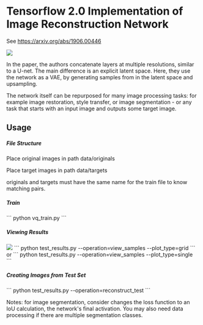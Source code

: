 # Tensorflow 2.0 Implementation of Image Reconstruction Network

See https://arxiv.org/abs/1906.00446

<img src='https://user-images.githubusercontent.com/48815706/83919525-9dbe0900-a72f-11ea-8c71-0c6ad014cdf9.png'>

<p>In the paper, the authors concatenate layers at multiple resolutions, similar to a U-net. The main difference is an explicit latent space. Here, they use the network as a VAE, by generating samples from in the latent space and upsampling.
  </p>
<p>The network itself can be repurposed for many image processing tasks: for example image restoration, style transfer, or image segmentation - or any task that starts with an input image and outputs some target image.</p>
<h2>Usage</h2>
<h5>File Structure</h5>
<p>Place original images in path data/originals</p>
<p>Place target images in path data/targets</p>
<p>originals and targets must have the same name for the train file to know matching pairs.</p>
<h5>Train</h5>
```
python vq_train.py
```
<h5>Viewing Results</h5>
<img src='https://user-images.githubusercontent.com/48815706/83919539-a57dad80-a72f-11ea-9ee9-c771d94362bf.png'>
```
python test_results.py --operation=view_samples --plot_type=grid
```
or
```
python test_results.py --operation=view_samples --plot_type=single
```
<h5>Creating Images from Test Set</h5>
```
python test_results.py --operation=reconstruct_test
```
<p>Notes: for image segmentation, consider changes the loss function to an IoU calculation, the network's final activation. You may also need data processing if there are multiple segmentation classes.</p>
